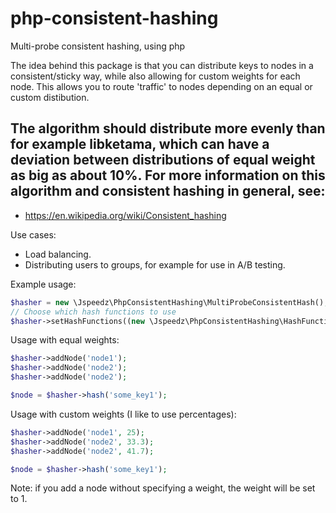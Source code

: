 # php-consistent-hashing
Multi-probe consistent hashing, using php

The idea behind this package is that you can distribute keys to nodes in a consistent/sticky way, while also allowing for custom weights for each node.
This allows you to route 'traffic' to nodes depending on an equal or custom distibution.

The algorithm should distribute more evenly than for example libketama, which can have a deviation between distributions of equal weight as big as about 10%.
For more information on this algorithm and consistent hashing in general, see:
- 
- https://en.wikipedia.org/wiki/Consistent_hashing

Use cases:
- Load balancing.
- Distributing users to groups, for example for use in A/B testing.

Example usage:
```php
$hasher = new \Jspeedz\PhpConsistentHashing\MultiProbeConsistentHash();
// Choose which hash functions to use
$hasher->setHashFunctions((new \Jspeedz\PhpConsistentHashing\HashFunctions\Standard)());
```

Usage with equal weights:
```php
$hasher->addNode('node1');
$hasher->addNode('node2');
$hasher->addNode('node2');

$node = $hasher->hash('some_key1');
```

Usage with custom weights (I like to use percentages):
```php
$hasher->addNode('node1', 25);
$hasher->addNode('node2', 33.3);
$hasher->addNode('node2', 41.7);

$node = $hasher->hash('some_key1');
```
Note: if you add a node without specifying a weight, the weight will be set to 1.